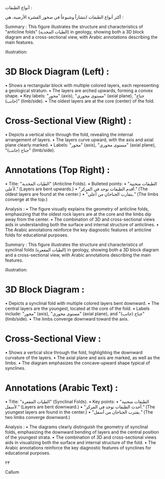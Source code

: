 أنواع الطبقات :

أكثر أنواع الطبقات انتشاراً وشيوعاً في صخور القشرة الأرضية، هي : <!-- text, from page 0 (l=0.364,t=0.097,r=0.931,b=0.160), with ID 069349dc-6caa-405d-a543-08144b7a61c8 -->

Summary : This figure illustrates the structure and characteristics of "anticline folds" (الطيات المحدبة) in geology, showing both a 3D block diagram and a cross-sectional view, with Arabic annotations describing the main features.

illustration:
# 3D Block Diagram (Left) :
  • Shows a rectangular block with multiple colored layers, each representing a geological stratum.
  • The layers are arched upwards, forming a convex shape.
  • Key labels: "محور" (axis), "مستوى محوري" (axial plane), "جناح (جانب)" (limb/side).
  • The oldest layers are at the core (center) of the fold.

# Cross-Sectional View (Right) :
  • Depicts a vertical slice through the fold, revealing the internal arrangement of layers.
  • The layers curve upward, with the axis and axial plane clearly marked.
  • Labels: "محور" (axis), "مستوى محوري" (axial plane), "جناح (جانب)" (limb/side).

# Annotations (Top Right) :
  • Title: "الطيات المحدبة" (Anticline Folds).
  • Bulleted points:
    • "الطبقات منحنية لأعلى." (Layers are bent upwards.)
    • "أقدم الطبقات توجد في المركز." (The oldest layers are found at the center.)
    • "يتقارب الجناحان من أعلى." (The limbs converge at the top.)

Analysis :
  • The figure visually explains the geometry of anticline folds, emphasizing that the oldest rock layers are at the core and the limbs dip away from the center.
  • The combination of 3D and cross-sectional views aids in understanding both the surface and internal structure of anticlines.
  • The Arabic annotations reinforce the key diagnostic features of anticline folds for educational purposes. <!-- figure, from page 0 (l=0.087,t=0.170,r=0.927,b=0.504), with ID 2c8ce3f1-e3be-4610-88d0-2c2abbf48f41 -->

Summary : This figure illustrates the structure and characteristics of synclinal folds (الطيات المقعرة) in geology, showing both a 3D block diagram and a cross-sectional view, with Arabic annotations describing the main features.

illustration:
# 3D Block Diagram :
  • Depicts a synclinal fold with multiple colored layers bent downward.
  • The central layers are the youngest, located at the core of the fold.
  • Labels include: "محور" (axis), "مستوى محوري" (axial plane), and "جناح (جانب)" (limb/side).
  • The limbs converge downward toward the axis.

# Cross-Sectional View :
  • Shows a vertical slice through the fold, highlighting the downward curvature of the layers.
  • The axial plane and axis are marked, as well as the limbs.
  • The diagram emphasizes the concave-upward shape typical of synclines.

# Annotations (Arabic Text) :
  • Title: "الطيات المقعرة" (Synclinal Folds).
  • Key points:
    • "الطبقات منحنية لأسفل." (Layers are bent downward.)
    • "أحدث الطبقات توجد في المركز." (The youngest layers are found in the center.)
    • "يقترب الجناحان من أسفل." (The two limbs converge downward.)

Analysis :
  • The diagrams clearly distinguish the geometry of synclinal folds, emphasizing the downward bending of layers and the central position of the youngest strata.
  • The combination of 3D and cross-sectional views aids in visualizing both the surface and internal structure of the fold.
  • The Arabic annotations reinforce the key diagnostic features of synclines for educational purposes. <!-- figure, from page 0 (l=0.088,t=0.531,r=0.929,b=0.867), with ID d5382cc7-a0ad-480c-862f-c9f21f0e6c83 -->

۲۳ <!-- marginalia, from page 0 (l=0.085,t=0.933,r=0.123,b=0.956), with ID 172fdbb9-5b9b-4fc8-8c96-29401cbd86e6 -->

Callum <!-- marginalia, from page 0 (l=0.039,t=0.039,r=0.065,b=0.113), with ID a0f36c64-9580-48fd-9c43-6439e8f2a796 -->